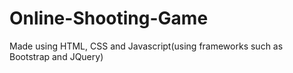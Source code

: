 # Online-Shooting-Game
Made using HTML, CSS and Javascript(using frameworks such as Bootstrap and JQuery)
